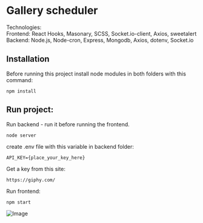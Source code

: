 # Gallery scheduler

Technologies:\
Frontend: React Hooks, Masonary, SCSS, Socket.io-client, Axios, sweetalert\
Backend: Node.js, Node-cron, Express, Mongodb, Axios, dotenv, Socket.io

## Installation

Before running this project install node modules in both folders with this command:

```
npm install
```

## Run project:
Run backend - run it before running the frontend.
```
node server
```

create .env file with this variable in backend folder:

```
API_KEY={place_your_key_here}
```

Get a key from this site:
```
https://giphy.com/
```

Run frontend:
```
npm start
```
![Image](https://res.cloudinary.com/dtwqtpteb/image/upload/v1605262725/zv6uh29fzqw1r8vgxcpa.gif
)

